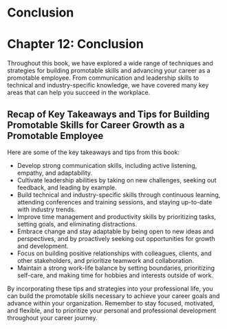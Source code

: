 # Conclusion

Chapter 12: Conclusion
======================

Throughout this book, we have explored a wide range of techniques and strategies for building promotable skills and advancing your career as a promotable employee. From communication and leadership skills to technical and industry-specific knowledge, we have covered many key areas that can help you succeed in the workplace.

Recap of Key Takeaways and Tips for Building Promotable Skills for Career Growth as a Promotable Employee
---------------------------------------------------------------------------------------------------------

Here are some of the key takeaways and tips from this book:

* Develop strong communication skills, including active listening, empathy, and adaptability.
* Cultivate leadership abilities by taking on new challenges, seeking out feedback, and leading by example.
* Build technical and industry-specific skills through continuous learning, attending conferences and training sessions, and staying up-to-date with industry trends.
* Improve time management and productivity skills by prioritizing tasks, setting goals, and eliminating distractions.
* Embrace change and stay adaptable by being open to new ideas and perspectives, and by proactively seeking out opportunities for growth and development.
* Focus on building positive relationships with colleagues, clients, and other stakeholders, and prioritize teamwork and collaboration.
* Maintain a strong work-life balance by setting boundaries, prioritizing self-care, and making time for hobbies and interests outside of work.

By incorporating these tips and strategies into your professional life, you can build the promotable skills necessary to achieve your career goals and advance within your organization. Remember to stay focused, motivated, and flexible, and to prioritize your personal and professional development throughout your career journey.